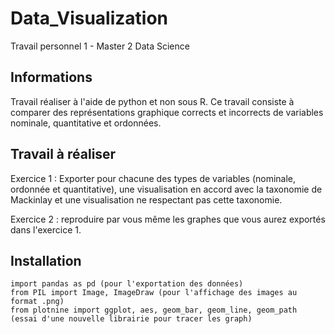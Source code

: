 # Data_Visualization


Travail personnel 1 - Master 2 Data Science

## Informations

Travail réaliser à l'aide de python et non sous R.
Ce travail consiste à comparer des représentations graphique corrects et incorrects de variables nominale, quantitative et ordonnées.

## Travail à réaliser

Exercice 1 :
Exporter pour chacune des types de variables (nominale, ordonnée et quantitative), une visualisation en accord avec la taxonomie de Mackinlay et une visualisation ne respectant pas cette taxonomie.

Exercice 2 : reproduire par vous même les graphes que vous aurez exportés dans l'exercice 1.

## Installation
```
import pandas as pd (pour l'exportation des données)  
from PIL import Image, ImageDraw (pour l'affichage des images au format .png)  
from plotnine import ggplot, aes, geom_bar, geom_line, geom_path (essai d'une nouvelle librairie pour tracer les graph)  
```
